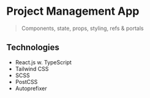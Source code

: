 # Project Management App

> Components, state, props, styling, refs & portals

## Technologies

-   React.js w. TypeScript
-   Tailwind CSS
-   SCSS
-   PostCSS
-   Autoprefixer
